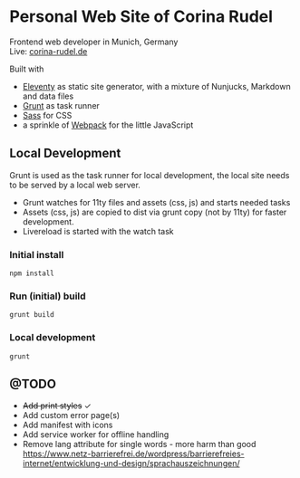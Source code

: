 # Personal Web Site of Corina Rudel

Frontend web developer in Munich, Germany  
Live: [corina-rudel.de](https://www.corina-rudel.de)

Built with

-   [Eleventy](https://www.11ty.dev/) as static site generator, with a mixture of Nunjucks, Markdown and data files
-   [Grunt](https://gruntjs.com/) as task runner
-   [Sass](https://sass-lang.com/) for CSS
-   a sprinkle of [Webpack](https://webpack.js.org/) for the little JavaScript

## Local Development

Grunt is used as the task runner for local development, the local site needs to be served by a local web server.

-   Grunt watches for 11ty files and assets (css, js) and starts needed tasks
-   Assets (css, js) are copied to dist via grunt copy (not by 11ty) for faster development.
-   Livereload is started with the watch task

### Initial install

```
npm install
```

### Run (initial) build

```
grunt build
```

### Local development

```
grunt
```

## @TODO

-   ~~Add print styles~~ ✓
-   Add custom error page(s)
-   Add manifest with icons
-   Add service worker for offline handling
-   Remove lang attribute for single words - more harm than good
    https://www.netz-barrierefrei.de/wordpress/barrierefreies-internet/entwicklung-und-design/sprachauszeichnungen/
